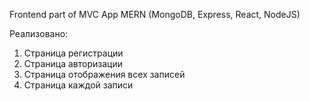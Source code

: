 Frontend part of MVC App MERN (MongoDB, Express, React, NodeJS)

Реализовано:

1. Страница регистрации
2. Страница авторизации
3. Страница отображения всех записей
4. Страница каждой записи
